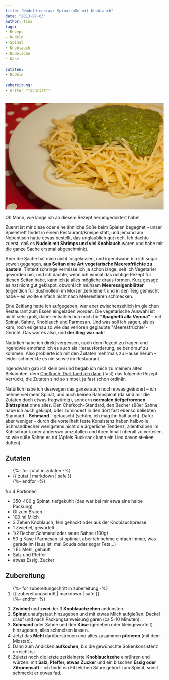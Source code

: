 ```yaml
---
title: "Nudeldienstag: Spinatsoße mit Knoblauch"
date: "2013-07-03" 
author: Tina
tags:
- Rezept
- Nudeln
- Spinat
- Knoblauch
- Nudelsoße
- Käse

zutaten:
- Nudeln

zubereitung:
- erster **schritt**
---
```

![spinatsauce_nudeln](images/spinatsauce_nudeln.jpg)

Oh Mann, wie lange ich an diesem Rezept herumgedoktert habe! 

Zuerst ist mir diese oder eine ähnliche Soße beim Spielen begegnet – unser Spieletreff findet in einem Restaurant/Kneipe statt, und jemand am Nebentisch hatte etwas bestellt, das unglaublich gut roch. Ich dachte zuerst, daß es **Nudeln mit Shrimps und viel Knoblauch** wären und habe mir die ganze Sache erstmal abgeschminkt. 

Aber die Sache hat mich nicht losgelassen, und irgendwann bin ich sogar soweit gegangen, **aus Seitan eine Art vegetarische Meeresfrüchte zu basteln**. Tintenfischringe vermisse ich ja schon lange, seit ich Vegetarier geworden bin, und ich dachte, wenn ich einmal das richtige Rezept für diesen Seitan habe, kann ich ja alles mögliche draus formen. Kurz gesagt: es hat nicht gut geklappt, obwohl ich mühsam **Meeresalgenblätter** (eigentlich für Sushirollen) im Mörser zerkleinert und in den Teig gemischt habe – es wollte einfach nicht nach Meerestieren schmecken.

Eine Zeitlang hatte ich aufgegeben, war aber zwischenzeitlich im gleichen Restaurant zum Essen eingeladen worden. Die vegetarische Auswahl ist nicht sehr groß, daher entschied ich mich für **"Spaghetti alla Verona"** – mit Spinat, Sahne, Knoblauch und Parmesan. Und was soll ich sagen, als es kam, roch es genau so wie das verloren geglaubte "Meeresfrüchte"-Gericht. Das war es also, und **der Sieg war nah**!

Natürlich habe ich direkt vergessen, nach dem Rezept zu fragen und irgendwie empfand ich es auch als Herausforderung, selber drauf zu kommen. Also probierte ich mit den Zutaten mehrmals zu Hause herum – leider schmeckte es nie so wie im Restaurant.

Irgendwann gab ich klein bei und begab ich mich zu meinem alten Bekannten, dem [Chefkoch. Dort fand ich dann](http://www.chefkoch.de/rezepte/48501016462319/Spaghetti-mit-Spinatsauce.html "Ur-Rezept bei chefkoch.de") (fast) das folgende Rezept. Verrückt, die Zutaten sind so simpel, ja fast schon ordinär. 

Natürlich habe ich deswegen das ganze auch noch etwas geändert – ich nehme viel mehr Spinat, und auch keinen Rahmspinat (da sind mir die Zutaten doch etwas fragwürdig), sondern **normalen tiefgefrorenen Blattspinat** ohne alles. Den Chefkoch-Standard, den Becher süßer Sahne, habe ich auch gekippt, oder zumindest in den dort fast ebenso beliebten Standard – **Schmand** – getauscht (schäm, ich mag ihn halt auch). Dafür aber weniger – durch die vorteilhaft feste Konsistenz haben halbvolle Schmandbecher wenigstens nicht die ärgerliche Tendenz, allenthalben im Kühlschrank oder anderswo umzufallen und ihren Inhalt überall zu verteilen, so wie süße Sahne es tut (Apfels Rucksack kann ein Lied davon ~~stinken~~ duften).

## Zutaten
  <ul class="mt-2">
    {%- for zutat in zutaten -%}
      <li class="" property="recipeIngredient">{{ zutat | markdown | safe }}</li>
    {%- endfor -%}
  </ul>


für 4 Portionen

- <span property="recipeIngredient">350-400 g Spinat, tiefgekühlt</span> (das war bei mir etwa eine halbe Packung)
- Öl zum Braten
- 100 ml Milch
- 3 Zehen Knoblauch, fein gehackt oder aus der Knoblauchpresse
- 1 Zwiebel, gewürfelt
- 1/2 Becher Schmand oder saure Sahne (100g)
- 50 g Käse (Parmesan ist optimal, aber ich nehme einfach immer, was gerade im Haus ist; mal Gouda oder sogar Feta...)
- 1 EL Mehl, gehäuft
- Salz und Pfeffer
- etwas Essig, Zucker

## Zubereitung

  <ol class="mt-2">
    {%- for zubereitungschritt in zubereitung -%}
      <li class="">{{ zubereitungschritt | markdown | safe }}</li>
    {%- endfor -%}
  </ol>

1. **Zwiebel** und **zwei** der 3 **Knoblauchzehen** andünsten.
2. **Spinat** unaufgetaut hinzugeben und mit etwas Milch aufgießen. Deckel drauf und nach Packungsanweisung garen (ca 5-10 Minuten).
3. **Schmand** oder Sahne und den **Käse** (gerieben oder kleingewürfelt) hinzugeben, alles schmelzen lassen.
4. Jetzt das **Mehl** darüberstreuen und alles zusammen **pürieren** (mit dem Mixstab).
5. Dann zum Andicken **aufkochen**, bis die gewünschte Soßenkonsistenz erreicht ist.
6. Zuletzt noch die letzte zerkleinerte **Knoblauchzehe** einrühren und würzen: mit **Salz, Pfeffer, etwas Zucker** und ein bisschen **Essig oder Zitronensaft** - ich finde ein Fitzelchen Säure gehört zum Spinat, sonst schmeckt er etwas fad.
